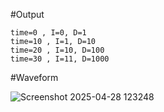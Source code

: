 #Output 
```
time=0 , I=0, D=1
time=10 , I=1, D=10
time=20 , I=10, D=100
time=30 , I=11, D=1000
```

#Waveform

![Screenshot 2025-04-28 123248](https://github.com/user-attachments/assets/a37857b9-c6e1-4c37-bf5d-8fca11f2f57b)

